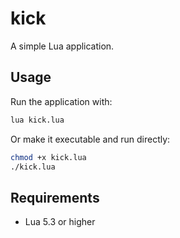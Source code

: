 # kick

A simple Lua application.

## Usage

Run the application with:

```bash
lua kick.lua
```

Or make it executable and run directly:

```bash
chmod +x kick.lua
./kick.lua
```

## Requirements

- Lua 5.3 or higher
